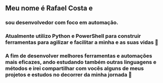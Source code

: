 ## Meu nome é Rafael Costa e
### sou desenvolvedor com foco em automação. 

### Atualmente utilizo Python e PowerShell para construir ferramentas para agilizar e facilitar a minha e as suas vidas 🙌

### A fim de desenvolver melhores ferramentas e automações mais eficazes, ando estudando também outras linguagens e métodos e irei compartilhar com vocês alguns de meus projetos e estudos no decorrer da minha jornada :wave:
